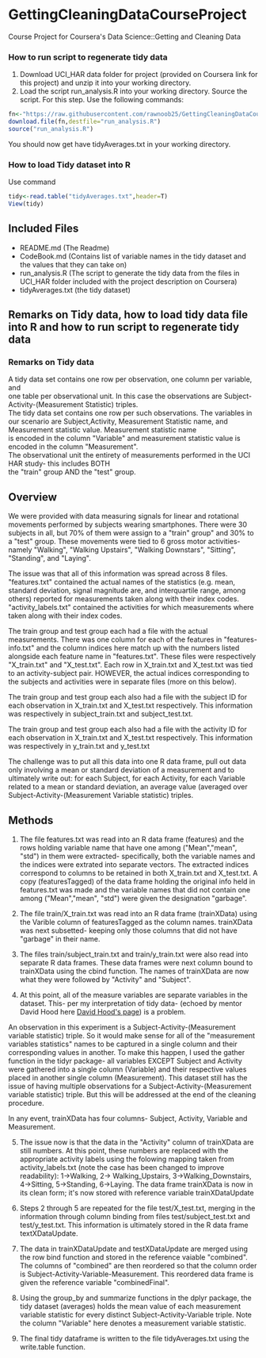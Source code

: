 # GettingCleaningDataCourseProject
Course Project for Coursera's Data Science::Getting and Cleaning Data

### How to run script to regenerate tidy data
1. Download UCI_HAR data folder for project (provided on Coursera link for this project) and unzip it into your working directory.   
2. Load the script run_analysis.R into your working directory. Source the script. For this step. Use the following commands:  
```R  
fn<-"https://raw.githubusercontent.com/rawnoob25/GettingCleaningDataCourseProject/master/run_analysis.R"
download.file(fn,destfile="run_analysis.R")  
source("run_analysis.R")  
```
You should now get have tidyAverages.txt in your working directory.

### How to load Tidy dataset into R
Use command 
```R
tidy<-read.table("tidyAverages.txt",header=T)  
View(tidy)  
```

## Included Files
* README.md (The Readme)  
* CodeBook.md (Contains list of variable names in the tidy dataset and the values that they can take on)  
* run_analysis.R (The script to generate the tidy data from the files in UCI_HAR folder included with the project description on Coursera)  
* tidyAverages.txt (the tidy dataset)  

## Remarks on Tidy data, how to load tidy data file into R and how to run script to regenerate tidy data

### Remarks on Tidy data
A tidy data set contains one row per observation, one column per variable, and  
one table per observational unit. In this case the observations are Subject-Activity-(Measurement Statistic) triples.  
The tidy data set contains one row per such observations. The variables in our scenario are 
Subject,Activity, Measurement Statistic name, and Measurement statistic value. Measurement statistic name  
is encoded in the column "Variable" and measurement statistic value is encoded in the column "Measurement".  
The observational unit the entirety of measurements performed in the UCI HAR study- this includes BOTH  
the "train" group AND the "test" group. 

## Overview
We were provided with data measuring signals for linear and rotational movements performed
by subjects wearing smartphones. There were 30 subjects in all, but 70% of them were assign to 
a "train" group" and 30% to a "test" group. These movements were tied to 6 gross motor activities-
namely "Walking", "Walking Upstairs", "Walking Downstars", "Sitting", "Standing",
and "Laying". 

The issue was that all of this information was spread across 8 files. "features.txt"
contained the actual names of the statistics (e.g. mean, standard deviation, signal magnitude are,
and interquartile range, among others) reported for measurements taken along with their index codes. 
"activity_labels.txt" contained the activities for which measurements where taken along with
their index codes.

The train group and test group each had a file with the actual measurements. There was
one column for each of the features in "features-info.txt" and the column indices here
match up with the numbers listed alongside each feature name in "features.txt". These 
files were respectively "X_train.txt" and "X_test.txt". Each row in X_train.txt
and X_test.txt was tied to an activity-subject pair. HOWEVER, the actual indices corresponding
to the subjects and activities were in separate files (more on this below). 

The train group and test group each also had a file with the subject ID for each observation
in X_train.txt and X_test.txt respectively. This information was respectively in subject_train.txt
and subject_test.txt.

The train group and test group each also had a file with the activity ID for each observation
in X_train.txt and X_test.txt respectively. This information was respectively in y_train.txt
and y_test.txt

The challenge was to put all this data into one R data frame, pull out data only involving a mean 
or standard deviation of a measurement and to ultimately write out: for each Subject, for each Activity,
for each Variable related to a mean or standard deviation, an average value (averaged over
Subject-Activity-(Measurement Variable statistic) triples.

## Methods
1. The file features.txt was read into an R data frame (features) and the rows holding variable name that
have one among ("Mean","mean", "std") in them were extracted- specifically, both the variable names
and the indices were extrated into separate vectors. The extracted indices correspond to columns to be retained in both X_train.txt and X_test.txt. A copy (featuresTagged) of the data frame holding the original info
held in features.txt was made and the variable names that did not contain one among ("Mean","mean", "std")
were given the designation "garbage". 

2. The file train/X_train.txt was read into an R data frame (trainXData) using the Varible column of featuresTagged
as the column names. trainXData was next subsetted- keeping only those columns that did not have "garbage" in their name.

3. The files train/subject_train.txt and train/y_train.txt were also read into separate R data frames. These data frames were next column bound to trainXData using the cbind function. The names of trainXData are now what they were followed by "Activity" and "Subject". 

4. At this point, all of the measure variables are separate variables in the dataset. This- per my interpretation of tidy data- (echoed by mentor David Hood here <a href="https://thoughtfulbloke.wordpress.com/2015/09/09/getting-and-cleaning-the-assignment/" title="Link to David Hood's page regarding the assignment!">David Hood's page</a>) is a problem.

An observation in this experiment is a Subject-Activity-(Measurement variable statistic) triple. So it would make sense for all of the "measurement variables statistics" names to be captured in a single column and their corresponding values in another. To make this happen, I used the gather function in the tidyr package- all variables EXCEPT Subject and Activity were gathered into a single column (Variable) and their respective values placed in another single column (Measurement). This dataset still has the issue of having multiple observations for a Subject-Activity-(Measurement variable statistic) triple. But this will be addressed at the end of the cleaning procedure. 

In any event, trainXData has four columns- Subject, Activity, Variable and Measurement.

5. The issue now is that the data in the "Activity" column of trainXData are still numbers. At this point, these numbers are replaced with the appropriate activity labels using the folowing mapping taken from activity_labels.txt (note the case has been
changed to improve readability): 1->Walking, 2-> Walking_Upstairs,
3->Walking_Downstairs, 4->Sitting, 5->Standing, 6->Laying. The data frame trainXData is now in its clean form; it's now
stored with reference variable trainXDataUpdate

6. Steps 2 through 5 are repeated for the file test/X_test.txt, merging in the information through column binding from files
test/subject_test.txt and test/y_test.txt. This information is ultimately stored in the R data frame textXDataUpdate. 

7. The data in trainXDataUpdate and testXDataUpdate are merged using the row bind function and stored in the reference
vaiable "combined". The columns of "combined" are then reordered so that the column order is
Subject-Activity-Variable-Measurement. This reordered data frame is given the reference variable "combinedFinal".

8. Using the group_by and summarize functions in the dplyr package, the tidy dataset (averages) holds the mean value of each
measurement variable statistic for every distinct Subject-Activity-Variable triple. Note the column "Variable" here denotes a 
measurement variable statistic.

9. The final tidy dataframe is written to the file tidyAverages.txt using the write.table function.




